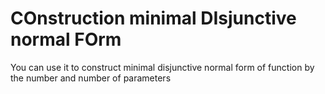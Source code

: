 # COnstruction minimal DIsjunctive normal FOrm

You can use it to construct minimal disjunctive normal form of function by the number and number of parameters
